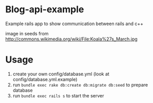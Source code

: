Blog-api-example
================

Example rails app to show communication between rails and c++

image in seeds from http://commons.wikimedia.org/wiki/File:Koala%27s_March.jpg

Usage
================
1. create your own config/database.yml (look at config/database.yml.example)
2. run `bundle exec rake db:create db:migrate db:seed` to prepare database
3. run `bundle exec rails s` to start the server
